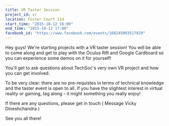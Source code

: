 ```yaml
---
title: VR Taster Session
project_id: vr
location: Foster Court 114
start_time: "2015-10-12 16:00"
end_time: "2015-10-12 17:00"
facebook_id: "https://www.facebook.com/events/168245003517829"
---
```


Hey guys! We're starting projects with a VR taster session! You will be able to come along and get to play with the Oculus Rift and Google Cardboard so you can experience some demos on it for yourself! 

You'll get to ask questions about TechSoc's very own VR project and how you can get involved.

To be very clear: there are no pre-requistes in terms of technical knowledge and the taster event is open to all. If you have the slightest interest in virtual reality or gaming, tag along - it might something you really enjoy!

If there are any questions, please get in touch ( Message Vicky Dineshchandra ) 

See you all there!
